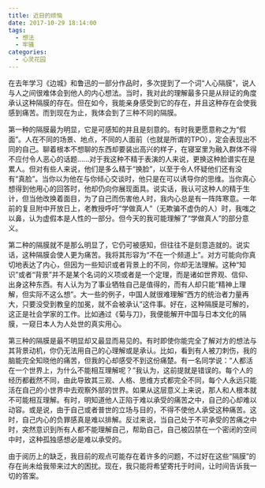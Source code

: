 ```yaml
---
title: 近日的烦恼
date: 2017-10-29 18:14:00
tags:
  - 想法
  - 牢骚
categories:
  - 心灵花园
---
```


在去年学习《边城》和鲁迅的一部分作品时，多次提到了一个词“人心隔膜”，说人与人之间很难体会到他人的内心想法。当时，我对此的理解最多只是从辩证的角度承认这种隔膜的存在。但在如今，我能亲身感受到它的存在，并且这种存在会使我感到痛苦。而到现在为止，我体会到了三种不同的隔膜。

第一种的隔膜最为明显，它是可感知的并且是刻意的。有时我更愿意称之为“假面”。人在不同的场景、地点，不同的人面前（也就是所谓的TPO），定会表现出不同的自己。聊着根本不想聊的东西却要装出高兴的样子，在寝室里为融入群体不得不应付令人恶心的话题......对于我这种不精于表演的人来说，更换这种脸谱实在是累人。但对有些人来说，他们是多么精于“换脸”，以至于令人怀疑他们还有没有“真脸”。当你以为他在与你倾心交谈时，他只是在可以诱导你的思维。当你真心想得到他用心的回答时，他却仍向你展现面具。说实话，我认可这种人的精于生计，但当他改换着面目，为了自己而伤害他人时，我内心总是有一阵阵寒意。一年前的复旦附中开放日上，老教授呼吁“学做真人”（无欺骗不虚伪的人）时，我嗤之以鼻，认为虚假本是人性的一部分。但今天的我可能理解了“学做真人”的部分意义。

<!-- more -->

第二种的隔膜就不是那么明显了，它仍可被感知，但往往不是刻意造就的。说实话，这种隔膜会使人更为痛苦。我将其形容为“不在一个频道上”。对方可能向你真切地表达了内心，但因为一些知识或者背景上的不同，你却无法理解。这种“知识”或者“背景”并不是某个名词的义项或者是一个定理，而是诸如世界观、信仰、出身这种东西。有人认为为了事业牺牲自己是值得的，而有人却只能“精神上理解，但实际不这么想”。大一些的例子，中国人就很难理解“西方的统治者力量再大，只要没受到教皇的加冕，就不会被承认”这件事。好在，这种隔膜是可解的，这正是社会学家的工作。比如通过《菊与刀》，我便能解开中国与日本文化的隔膜，一窥日本人为人处世的真实用心。

第三种的隔膜是最不明显却又最显而易见的。有时即使你能完全了解对方的想法与其背景动机，你仍无法用自己的心理解或是承认。比如，看到有人被刀刺伤，我的脑能完全知晓他的痛苦，但我的心却感受不到这份痛楚。有一名同学说：“人都活在一个世界上，为什么不能相互理解呢？”我认为，这前提就是错误的。每个人的经历都截然不同，由此导致其三观、人格、思维方式都完全不同，每个人永远只能活在自己的小世界中去观察外部的世界。如果从这层意义上来说，那人和人根本就不可能相互理解。有时，明知道他人正陷于难以承受的痛苦之中，自己的心却难以动容。或是说，由于自己或者普世的立场与目的，不得不使他人承受这种痛苦。这时，自己内心的负罪感真是难以排解。反过来说，当自己处于不可承受的苦痛之中时，突然意识到所有人都不能理解自己，帮助自己，自己被囚禁在一个密闭的空间中时，这种孤独感想必是难以承受的。

由于阅历上的缺乏，我目前的观点可能存在着许多的问题，不过好在这些“隔膜”的存在尚未给我带来过大的困扰。现在，我只能将希望寄托于时间，让时间告诉我一切的答案。

